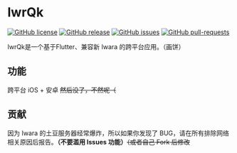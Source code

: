 # IwrQk

[![GitHub license](https://img.shields.io/github/license/FutoTan/iwrqk.svg)](LICENSE)
[![GitHub release](https://img.shields.io/github/release/FutoTan/iwrqk.svg)](https://github.com/yourusername/yourappname/releases)
[![GitHub issues](https://img.shields.io/github/issues/FutoTan/iwrqk.svg)](https://github.com/yourusername/yourappname/issues)
[![GitHub pull-requests](https://img.shields.io/github/issues-pr/FutoTan/iwrqk.svg)](https://github.com/yourusername/yourappname/pulls)

IwrQk是一个基于Flutter、兼容新 Iwara 的跨平台应用。（画饼）

## 功能

跨平台 iOS + 安卓 ~~然后没了，不然呢（~~

## 贡献

因为 Iwara 的土豆服务器经常爆炸，所以如果你发现了 BUG，请在所有排除网络相关原因后报告。**（不要滥用 Issues 功能）**~~（或者自己 Fork 后修改~~
